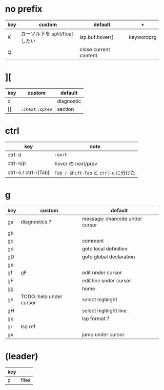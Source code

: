 # no prefix

| key | custom                          | default               | +          |
| --- | ------------------------------- | --------------------- | ---------- |
| K   | カーソル下を split/float したい | lsp.buf.hover()       | keywordprg |
| Q   |                                 | close current content |

# ][

| key | custom            | default    |
| --- | ----------------- | ---------- |
| d   |                   | diagnostic |
| ][  | `:cnext` `:cprev` | section    |

# ctrl

| key                  | note                                   |
| -------------------- | -------------------------------------- |
| ctrl-d               | `:quit`                                |
| ctrl-n/p             | hover の next/prev                     |
| ctrl-o / ctrl-i(Tab) | `Tab / Shift-Tab` と `ctrl-o` に分けた |

# g

| key | custom                  | default                        |
| --- | ----------------------- | ------------------------------ |
| ga  | diagnostics ?           | message: charcode under cursor |
| gb  |                         |
| gc  |                         | comment                        |
| gd  |                         | goto local definition          |
| gD  |                         | goto global declaration        |
| ge  |                         |
| gf  | gF                      | edit under cursor              |
| gF  |                         | edit line under cursor         |
| gg  |                         | home                           |
| gh  | TODO: help under cursor | select highlight               |
| gH  |                         | select highlight line          |
| gq  |                         | lsp format ?                   |
| gr  | lsp ref                 |
| gx  |                         | jump under cursor              |

# <SPACE> (leader)

| key |       |
| --- | ----- |
| p   | files |
